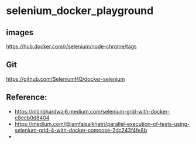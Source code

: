 # selenium_docker_playground


## images
https://hub.docker.com/r/selenium/node-chrome/tags

## Git
https://github.com/SeleniumHQ/docker-selenium

## Reference:
- https://nitinbhardwaj6.medium.com/selenium-grid-with-docker-c8ecb0d8404
- https://medium.com/@iamfaisalkhatri/parallel-execution-of-tests-using-selenium-grid-4-with-docker-compose-2dc243f4fe8b
- 
